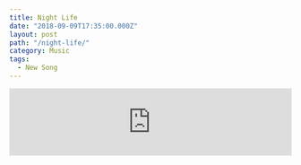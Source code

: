 ```yaml
---
title: Night Life
date: "2018-09-09T17:35:00.000Z"
layout: post
path: "/night-life/"
category: Music
tags:
  - New Song
---
```

<iframe style="border: 0; width: 100%; height: 120px;" src="https://bandcamp.com/EmbeddedPlayer/track=2591765284/size=large/bgcol=ffffff/linkcol=333333/tracklist=false/artwork=small/transparent=true/" seamless><a href="http://bangtilde.bandcamp.com/track/night-life">Night Life by Bang Tilde</a></iframe>